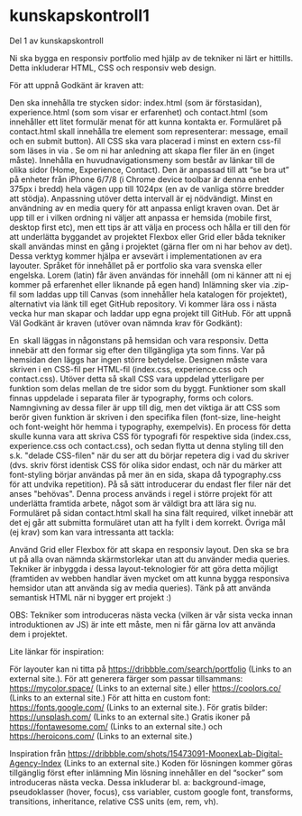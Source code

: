 # kunskapskontroll1
Del 1 av kunskapskontroll 

Ni ska bygga en responsiv portfolio med hjälp av de tekniker ni lärt er hittills. Detta inkluderar HTML, CSS och responsiv web design.

För att uppnå Godkänt är kraven att:

Den ska innehålla tre stycken sidor: index.html (som är förstasidan), experience.html (som som visar er erfarenhet) och contact.html (som innehåller ett litet formulär menat för att kunna kontakta er. 
Formuläret på contact.html skall innehålla tre element som representerar: message, email och en submit button).
All CSS ska vara placerad i minst en extern css-fil som läses in via <link>. Se om ni har anledning att skapa fler filer än en (inget måste).
Innehålla en huvudnavigationsmeny som består av länkar till de olika sidor (Home, Experience, Contact).
Den är anpassad till att “se bra ut” på enheter från iPhone 6/7/8 (i Chrome device toolbar är denna enhet 375px i bredd) hela vägen upp till 1024px (en av de vanliga större bredder att stödja). Anpassning utöver detta intervall är ej nödvändigt.
Minst en användning av en media query för att anpassa enligt kraven ovan.
Det är upp till er i vilken ordning ni väljer att anpassa er hemsida (mobile first, desktop first etc), men ett tips är att välja en process och hålla er till den för att underlätta byggandet av projektet
Flexbox eller Grid eller båda tekniker skall användas minst en gång i projektet (gärna fler om ni har behov av det). Dessa verktyg kommer hjälpa er avsevärt i implementationen av era layouter.
Språket för innehållet på er portfolio ska vara svenska eller engelska. Lorem (latin) får även användas för innehåll (om ni känner att ni ej kommer på erfarenhet eller liknande på egen hand)
Inlämning sker via .zip-fil som laddas upp till Canvas (som innehåller hela katalogen för projektet), alternativt via länk till eget GitHub repository. Vi kommer lära oss i nästa vecka hur man skapar och laddar upp egna projekt till GitHub.
För att uppnå Väl Godkänt är kraven (utöver ovan nämnda krav för Godkänt):

En <img> skall läggas in någonstans på hemsidan och vara responsiv. Detta innebär att den formar sig efter den tillgängliga yta som finns. Var på hemsidan den läggs har ingen större betydelse.
Designen måste vara skriven i en CSS-fil per HTML-fil (index.css, experience.css och contact.css). Utöver detta så skall CSS vara uppdelad ytterligare per funktion som delas mellan de tre sidor som du byggt. Funktioner som skall finnas uppdelade i separata filer är typography, forms och colors. Namngivning av dessa filer är upp till dig, men det viktiga är att CSS som berör given funktion är skriven i den specifika filen (font-size, line-height och font-weight hör hemma i typography, exempelvis). En process för detta skulle kunna vara att skriva CSS för typografi för respektive sida (index.css, experience.css och contact.css), och sedan flytta ut denna styling till den s.k. "delade CSS-filen" när du ser att du börjar repetera dig i vad du skriver (dvs. skriv först identisk CSS för olika sidor endast, och när du märker att font-styling börjar användas på mer än en sida, skapa då typography.css för att undvika repetition). På så sätt introducerar du endast fler filer när det anses "behövas". Denna process används i regel i större projekt för att underlätta framtida arbete, något som är väldigt bra att lära sig nu.
Formuläret på sidan contact.html skall ha sina fält required, vilket innebär att det ej går att submitta formuläret utan att ha fyllt i dem korrekt.
Övriga mål (ej krav) som kan vara intressanta att tackla:

Använd Grid eller Flexbox för att skapa en responsiv layout. Den ska se bra ut på alla ovan nämnda skärmstorlekar utan att du använder media queries. Tekniker är inbyggda i dessa layout-teknologier för att göra detta möjligt (framtiden av webben handlar även mycket om att kunna bygga responsiva hemsidor utan att använda sig av media queries).
Tänk på att använda semantisk HTML när ni bygger ert projekt :)

OBS: Tekniker som introduceras nästa vecka (vilken är vår sista vecka innan introduktionen av JS) är inte ett måste, men ni får gärna lov att använda dem i projektet.

Lite länkar för inspiration:

För layouter kan ni titta på https://dribbble.com/search/portfolio (Links to an external site.).
För att generera färger som passar tillsammans: https://mycolor.space/ (Links to an external site.) eller https://coolors.co/ (Links to an external site.)
För att hitta en custom font: https://fonts.google.com/ (Links to an external site.).
För gratis bilder: https://unsplash.com/ (Links to an external site.)
Gratis ikoner på https://fontawesome.com/ (Links to an external site.) och https://heroicons.com/ (Links to an external site.)

Inspiration från https://dribbble.com/shots/15473091-MoonexLab-Digital-Agency-Index (Links to an external site.)
Koden för lösningen kommer göras tillgänglig först efter inlämning
Min lösning innehåller en del “socker” som introduceras nästa vecka. Dessa inkluderar bl. a: background-image, pseudoklasser (hover, focus), css variabler, custom google font, transforms, transitions, inheritance, relative CSS units (em, rem, vh).

